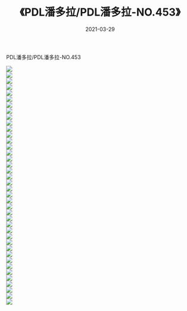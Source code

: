 ﻿---
layout: post
title:  《PDL潘多拉/PDL潘多拉-NO.453》
date:   2021-03-29
img: http://pic.660000.xyz/1:/网络美图/2021/PDL潘多拉/PDL潘多拉-NO.453/000.jpg
categories: [美女, 清纯, 唯美]
---

PDL潘多拉/PDL潘多拉-NO.453

 ![](http://pic.660000.xyz/1:/网络美图/2021/PDL潘多拉/PDL潘多拉-NO.453/001.jpg) <br>![](http://pic.660000.xyz/1:/网络美图/2021/PDL潘多拉/PDL潘多拉-NO.453/002.jpg) <br>![](http://pic.660000.xyz/1:/网络美图/2021/PDL潘多拉/PDL潘多拉-NO.453/003.jpg) <br>![](http://pic.660000.xyz/1:/网络美图/2021/PDL潘多拉/PDL潘多拉-NO.453/004.jpg) <br>![](http://pic.660000.xyz/1:/网络美图/2021/PDL潘多拉/PDL潘多拉-NO.453/005.jpg) <br>![](http://pic.660000.xyz/1:/网络美图/2021/PDL潘多拉/PDL潘多拉-NO.453/006.jpg) <br>![](http://pic.660000.xyz/1:/网络美图/2021/PDL潘多拉/PDL潘多拉-NO.453/007.jpg) <br>![](http://pic.660000.xyz/1:/网络美图/2021/PDL潘多拉/PDL潘多拉-NO.453/008.jpg) <br>![](http://pic.660000.xyz/1:/网络美图/2021/PDL潘多拉/PDL潘多拉-NO.453/009.jpg) <br>![](http://pic.660000.xyz/1:/网络美图/2021/PDL潘多拉/PDL潘多拉-NO.453/010.jpg) <br>![](http://pic.660000.xyz/1:/网络美图/2021/PDL潘多拉/PDL潘多拉-NO.453/011.jpg) <br>![](http://pic.660000.xyz/1:/网络美图/2021/PDL潘多拉/PDL潘多拉-NO.453/012.jpg) <br>![](http://pic.660000.xyz/1:/网络美图/2021/PDL潘多拉/PDL潘多拉-NO.453/013.jpg) <br>![](http://pic.660000.xyz/1:/网络美图/2021/PDL潘多拉/PDL潘多拉-NO.453/014.jpg) <br>![](http://pic.660000.xyz/1:/网络美图/2021/PDL潘多拉/PDL潘多拉-NO.453/015.jpg) <br>![](http://pic.660000.xyz/1:/网络美图/2021/PDL潘多拉/PDL潘多拉-NO.453/016.jpg) <br>![](http://pic.660000.xyz/1:/网络美图/2021/PDL潘多拉/PDL潘多拉-NO.453/017.jpg) <br>![](http://pic.660000.xyz/1:/网络美图/2021/PDL潘多拉/PDL潘多拉-NO.453/018.jpg) <br>![](http://pic.660000.xyz/1:/网络美图/2021/PDL潘多拉/PDL潘多拉-NO.453/019.jpg) <br>![](http://pic.660000.xyz/1:/网络美图/2021/PDL潘多拉/PDL潘多拉-NO.453/020.jpg) <br>![](http://pic.660000.xyz/1:/网络美图/2021/PDL潘多拉/PDL潘多拉-NO.453/021.jpg) <br>![](http://pic.660000.xyz/1:/网络美图/2021/PDL潘多拉/PDL潘多拉-NO.453/022.jpg) <br>![](http://pic.660000.xyz/1:/网络美图/2021/PDL潘多拉/PDL潘多拉-NO.453/023.jpg) <br>![](http://pic.660000.xyz/1:/网络美图/2021/PDL潘多拉/PDL潘多拉-NO.453/024.jpg) <br>![](http://pic.660000.xyz/1:/网络美图/2021/PDL潘多拉/PDL潘多拉-NO.453/025.jpg) <br>![](http://pic.660000.xyz/1:/网络美图/2021/PDL潘多拉/PDL潘多拉-NO.453/026.jpg) <br>![](http://pic.660000.xyz/1:/网络美图/2021/PDL潘多拉/PDL潘多拉-NO.453/027.jpg) <br>![](http://pic.660000.xyz/1:/网络美图/2021/PDL潘多拉/PDL潘多拉-NO.453/028.jpg) <br>![](http://pic.660000.xyz/1:/网络美图/2021/PDL潘多拉/PDL潘多拉-NO.453/029.jpg) <br>![](http://pic.660000.xyz/1:/网络美图/2021/PDL潘多拉/PDL潘多拉-NO.453/030.jpg) <br>![](http://pic.660000.xyz/1:/网络美图/2021/PDL潘多拉/PDL潘多拉-NO.453/031.jpg) <br>![](http://pic.660000.xyz/1:/网络美图/2021/PDL潘多拉/PDL潘多拉-NO.453/032.jpg) <br>![](http://pic.660000.xyz/1:/网络美图/2021/PDL潘多拉/PDL潘多拉-NO.453/033.jpg) <br>![](http://pic.660000.xyz/1:/网络美图/2021/PDL潘多拉/PDL潘多拉-NO.453/034.jpg) <br>![](http://pic.660000.xyz/1:/网络美图/2021/PDL潘多拉/PDL潘多拉-NO.453/035.jpg) <br>![](http://pic.660000.xyz/1:/网络美图/2021/PDL潘多拉/PDL潘多拉-NO.453/036.jpg) <br>![](http://pic.660000.xyz/1:/网络美图/2021/PDL潘多拉/PDL潘多拉-NO.453/037.jpg) <br>![](http://pic.660000.xyz/1:/网络美图/2021/PDL潘多拉/PDL潘多拉-NO.453/038.jpg) <br>![](http://pic.660000.xyz/1:/网络美图/2021/PDL潘多拉/PDL潘多拉-NO.453/039.jpg) <br>![](http://pic.660000.xyz/1:/网络美图/2021/PDL潘多拉/PDL潘多拉-NO.453/040.jpg) <br>